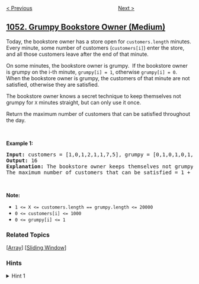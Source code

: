 <!--|This file generated by command(leetcode description); DO NOT EDIT.    |-->
<!--+----------------------------------------------------------------------+-->
<!--|@author    openset <openset.wang@gmail.com>                           |-->
<!--|@link      https://github.com/openset                                 |-->
<!--|@home      https://github.com/tonymontaro/leetcode-hints                        |-->
<!--+----------------------------------------------------------------------+-->

[< Previous](https://github.com/tonymontaro/leetcode-hints/tree/master/problems/height-checker "Height Checker")
　　　　　　　　　　　　　　　　
[Next >](https://github.com/tonymontaro/leetcode-hints/tree/master/problems/previous-permutation-with-one-swap "Previous Permutation With One Swap")

## [1052. Grumpy Bookstore Owner (Medium)](https://leetcode.com/problems/grumpy-bookstore-owner "爱生气的书店老板")

<p>Today, the bookstore owner has a store open for <code>customers.length</code> minutes.&nbsp; Every minute, some number of customers (<code>customers[i]</code>) enter the store, and all those customers leave after the end of that minute.</p>

<p>On some minutes, the bookstore owner is grumpy.&nbsp; If the bookstore owner is grumpy on the i-th minute, <code>grumpy[i] = 1</code>, otherwise <code>grumpy[i] = 0</code>.&nbsp; When the bookstore owner is grumpy, the customers of that minute are not satisfied, otherwise they are satisfied.</p>

<p>The bookstore owner knows a secret technique to keep themselves&nbsp;not grumpy for <code>X</code>&nbsp;minutes straight, but can only use it once.</p>

<p>Return the maximum number of customers that can be satisfied throughout the day.</p>

<p>&nbsp;</p>

<p><strong>Example 1:</strong></p>

<pre>
<strong>Input: </strong>customers = [1,0,1,2,1,1,7,5], grumpy = [0,1,0,1,0,1,0,1], X = 3
<strong>Output: </strong>16
<strong>Explanation:</strong>&nbsp;The bookstore owner keeps themselves&nbsp;not grumpy for the last 3 minutes. 
The maximum number of customers that can be satisfied = 1 + 1 + 1 + 1 + 7 + 5 = 16.
</pre>

<p>&nbsp;</p>

<p><strong>Note:</strong></p>

<ul>
	<li><code>1 &lt;= X &lt;=&nbsp;customers.length ==&nbsp;grumpy.length &lt;= 20000</code></li>
	<li><code>0 &lt;=&nbsp;customers[i] &lt;= 1000</code></li>
	<li><code>0 &lt;=&nbsp;grumpy[i] &lt;= 1</code></li>
</ul>

### Related Topics
  [[Array](https://github.com/tonymontaro/leetcode-hints/tree/master/tag/array/README.md)]
  [[Sliding Window](https://github.com/tonymontaro/leetcode-hints/tree/master/tag/sliding-window/README.md)]

### Hints
<details>
<summary>Hint 1</summary>
Say the store owner uses their power in minute 1 to X and we have some answer A.  If they instead use their power from minute 2 to X+1, we only have to use data from minutes 1, 2, X and X+1 to update our answer A.
</details>
